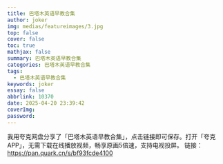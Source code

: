```yaml
---
title: 巴塔木英语早教合集
author: joker
img: medias/featureimages/3.jpg
top: false
cover: false
toc: true
mathjax: false
summary: 巴塔木英语早教合集
categories: 巴塔木英语早教合集
tags:
  - 巴塔木英语早教合集
keywords: joker
essay: false
abbrlink: 10370
date: 2025-04-20 23:39:42
coverImg:
password:
---
```


我用夸克网盘分享了「巴塔木英语早教合集」，点击链接即可保存。打开「夸克APP」，无需下载在线播放视频，畅享原画5倍速，支持电视投屏。
链接：https://pan.quark.cn/s/bf93fcde4100
